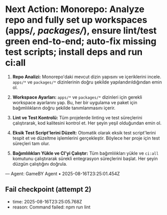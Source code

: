 # Next Action: Monorepo: Analyze repo and fully set up workspaces (apps/*, packages/*), ensure lint/test green end-to-end; auto-fix missing test scripts; install deps and run ci:all

1. **Repo Analizi:** Monorepo'daki mevcut dizin yapısını ve içeriklerini incele. `apps/*` ve `packages/*` dizinlerinin doğru şekilde yapılandırıldığından emin ol.

2. **Workspace Ayarları:** `apps/*` ve `packages/*` dizinleri için gerekli workspace ayarlarını yap. Bu, her bir uygulama ve paket için bağımlılıkların doğru şekilde tanımlanmasını içerir.

3. **Lint ve Test Kontrolü:** Tüm projelerde linting ve test süreçlerini çalıştırarak, kod kalitesini kontrol et. Her şeyin yeşil olduğundan emin ol.

4. **Eksik Test Script'lerini Düzelt:** Otomatik olarak eksik test script'lerini tespit et ve düzeltme işlemlerini gerçekleştir. Böylece her proje için test süreçleri tam olur.

5. **Bağımlılıkları Yükle ve CI'yi Çalıştır:** Tüm bağımlılıkları yükle ve `ci:all` komutunu çalıştırarak sürekli entegrasyon süreçlerini başlat. Her şeyin düzgün çalıştığını doğrula.

— Agent: GameBY Agent • 2025-08-16T23:25:01.454Z


## Fail checkpoint (attempt 2)
- time: 2025-08-16T23:25:05.768Z
- reason: Command failed: npm run lint
